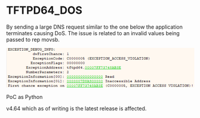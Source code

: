 # TFTPD64_DOS

By sending a large DNS request similar to the one below the application terminates causing DoS. 
The issue is related to an invalid values being passed to rep movsb.

![alt text](image-1.png)

PoC as Python

v4.64 which as of writing is the latest release is affected.


